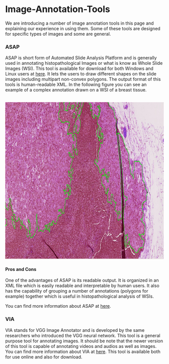 # Image-Annotation-Tools
We are introducing a number of image annotation tools in this page and explaining our experience in using them. Some of these tools are designed for specific types of images and some are general. 

<h3> ASAP </h3>
<p> 
ASAP is short form of Automated Slide Analysis Platform and is generally used in annotating histopathological Images or what is know as Whole Slide Images (WSI). This tool is available for download for both Windows and Linux users at <a href="https://github.com/computationalpathologygroup/ASAP/releases" target="_blank">here</a>. It lets the users to draw different shapes on the slide images including multipart non-convex polygons. The output format of this tools is human-readable XML. In the following figure you can see an example of a complex annotation drawn on a WSI of a breast tissue. 
</p>
<br>
<img src="/imgs/fig1.png" alt="example" height="500">   
<br>
<h4>Pros and Cons</h4>
<p>
  One of the advantages of ASAP is its readable output. It is organized in an XML file which is easily readable and interpretable by human users. It also has the capability of grouping a number of annotations (polygons for example) together which is useful in histopathological analysis of WSIs. 
</p>
<p> You can find more information about ASAP at <a href="https://computationalpathologygroup.github.io/ASAP/" target="_blank">here</a>.</p>


<h3> VIA </h3>
<p> 
VIA stands for VGG Image Annotator and is developed by the same researchers who introduced the VGG neural network. This tool is a general purpose tool for annotating images. It should be note that the newer version of this tool is capable of annotating videos and audios as well as images. You can find more information about VIA at <a href="http://www.robots.ox.ac.uk/~vgg/software/via" target="_blank">here</a>. This tool is available both for use online and also for download. 
</p>



